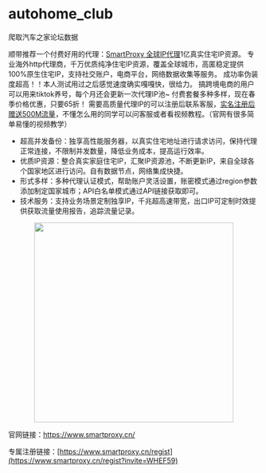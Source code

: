 # autohome_club
爬取汽车之家论坛数据

顺带推荐一个付费好用的代理：[SmartProxy 全球IP代理](https://www.smartproxy.cn/regist?invite=WHEF59)1亿真实住宅IP资源。
专业海外http代理商，千万优质纯净住宅IP资源，覆盖全球城市，高匿稳定提供100%原生住宅IP，支持社交账户，电商平台，网络数据收集等服务。
成功率伪装度超高！！本人测试用过之后感觉速度确实嘎嘎快，很给力。
搞跨境电商的用户可以用来tiktok养号，每个月还会更新一次代理IP池~
付费套餐多种多样，现在春季价格优惠，只要65折！
需要高质量代理IP的可以注册后联系客服，[实名注册后赠送500M流量](https://www.smartproxy.cn/regist?invite=WHEF59)，不懂怎么用的同学可以问客服或者看视频教程。（官网有很多简单易懂的视频教学）

- 超高并发备份：独享高性能服务器，以真实住宅地址进行请求访问，保持代理正常连接，不限制并发数量，降低业务成本，提高运行效率。
- 优质IP资源：整合真实家庭住宅IP，汇聚IP资源池，不断更新IP，来自全球各个国家地区进行访问。自有数据节点，网络集成快捷。
- 形式多样：多种代理认证模式，帮助账户灵活设置，账密模式通过region参数添加制定国家城市；API白名单模式通过API链接获取即可。
- 技术服务：支持业务场景定制独享IP，千兆超高速带宽，出口IP可定制时效提供获取流量使用报告，追踪流量记录。  

<div align=center>
   <img src="https://user-images.githubusercontent.com/29977021/228770306-6c5d0b8a-c381-4be3-b500-e43fc47298b3.png" width="400px">
</div>

官网链接：https://www.smartproxy.cn/

专属注册链接：[https://www.smartproxy.cn/regist](https://www.smartproxy.cn/regist?invite=WHEF59)
